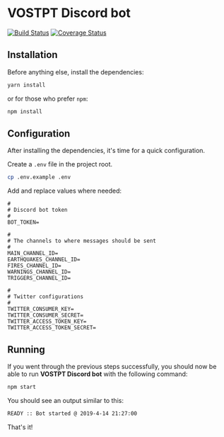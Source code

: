 # VOSTPT Discord bot

[![Build Status](https://travis-ci.com/vostpt/bot.svg?branch=master)](https://travis-ci.com/vostpt/bot)
[![Coverage Status](https://coveralls.io/repos/github/vostpt/bot/badge.svg?branch=feature/code-coverage)](https://coveralls.io/github/vostpt/bot?branch=feature/code-coverage)

## Installation
Before anything else, install the dependencies:
```sh
yarn install
```

or for those who prefer `npm`:
```sh
npm install
```

## Configuration
After installing the dependencies, it's time for a quick configuration.

Create a `.env` file in the project root.

```sh
cp .env.example .env
```

Add and replace values where needed:

```
#
# Discord bot token
#
BOT_TOKEN=

#
# The channels to where messages should be sent
#
MAIN_CHANNEL_ID=
EARTHQUAKES_CHANNEL_ID=
FIRES_CHANNEL_ID=
WARNINGS_CHANNEL_ID=
TRIGGERS_CHANNEL_ID=

#
# Twitter configurations
#
TWITTER_CONSUMER_KEY=
TWITTER_CONSUMER_SECRET=
TWITTER_ACCESS_TOKEN_KEY=
TWITTER_ACCESS_TOKEN_SECRET=
```

## Running
If you went through the previous steps successfully, you should now be able to run **VOSTPT Discord bot** with the following command:

```sh
npm start
```

You should see an output similar to this:
```sh
READY :: Bot started @ 2019-4-14 21:27:00
```

That's it!
